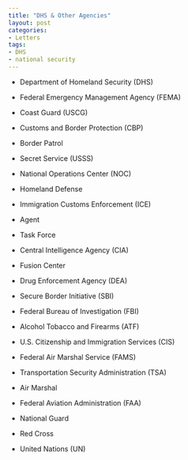 ```yaml
---
title: "DHS & Other Agencies"
layout: post
categories:
- Letters
tags:
- DHS
- national security
---
```


- Department of Homeland Security (DHS)

- Federal Emergency Management Agency (FEMA)

- Coast Guard (USCG)

- Customs and Border Protection (CBP)

- Border Patrol

- Secret Service (USSS)

- National Operations Center (NOC)

- Homeland Defense

- Immigration Customs Enforcement (ICE)

- Agent

- Task Force

- Central Intelligence Agency (CIA)

- Fusion Center

- Drug Enforcement Agency (DEA)

- Secure Border Initiative (SBI)

- Federal Bureau of Investigation (FBI)

- Alcohol Tobacco and Firearms (ATF)

- U.S. Citizenship and Immigration Services (CIS)

- Federal Air Marshal Service (FAMS)

- Transportation Security Administration (TSA)

- Air Marshal

- Federal Aviation Administration (FAA)

- National Guard

- Red Cross

- United Nations (UN)
